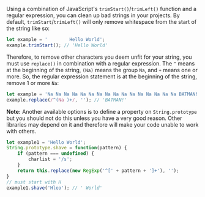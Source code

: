 Using a combination of JavaScript's `trimStart()`/`trimLeft()` function and a regular expression,
you can clean up bad strings in your projects. By default, `trimStart`/`trimLeft()` will only remove
whitespace from the start of the string like so:

```javascript
let example = '        Hello World';
example.trimStart(); // 'Hello World'
```

Therefore, to remove other characters you deem unfit for your string, you must use `replace()` in
combination with a regular expression. The `^` means at the beginning of the string, `(Na)` means
the group `Na`, and `+` means one or more. So, the regular expression statement is at the beginning
of the string, remove 1 or more `Na`:

```javascript
let example = 'Na Na Na Na Na Na Na Na Na Na Na Na Na Na Na Na BATMAN!';
example.replace(/^(Na )+/, ''); // 'BATMAN!'
```

**Note:** Another available options is to define a property on `String.prototype`
but you should not do this unless you have a very good reason. Other libraries may
depend on it and therefore will make your code unable to work with others.

```javascript
let example1 = 'Hello World';
String.prototype.shave = function(pattern) {
    if (pattern === undefined) {
        charlist = '/s';
    }
    return this.replace(new RegExp('^[' + pattern + ']+'), '');
}
// must start with H
example1.shave('Hleo'); // ' World'
```
